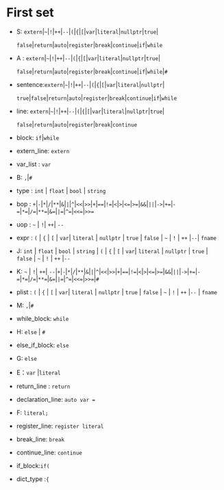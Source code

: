 # First set


- S: `extern`|`~`|`!`|`++`|`--`|`(`|`{`|`[`|`var`|`literal`|`nullptr`|`true`|

  `false`|`return`|`auto`|`register`|`break`|`continue`|`if`|`while`

- A : `extern`|`~`|`!`|`++`|`--`|`(`|`{`|`[`|`var`|`literal`|`nullptr`|`true`|

  `false`|`return`|`auto`|`register`|`break`|`continue`|`if`|`while`|`#`

- sentence:`extern`|`~`|`!`|`++`|`--`|`(`|`{`|`[`|`var`|`literal`|`nullptr`|

  `true`|`false`|`return`|`auto`|`register`|`break`|`continue`|`if`|`while`

- line: `extern`|`~`|`!`|`++`|`--`|`(`|`{`|`[`|`var`|`literal`|`nullptr`|`true`|

  `false`|`return`|`auto`|`register`|`break`|`continue`

- block: `if`|`while`

- extern_line: `extern`

- var_list : `var`

- B: `,`|`#`

- type : `int` | `float` | `bool` | `string`

- bop : `+`|`-`|`*`|`/`|`**`|`&`|`|`|`^`|`<<`|`>>`|`+`|`==`|`!=`|`<`|`>`|`<=`|`>=`|`&&`|`||`|`->`|`+=`|`-=`|`*=`|`/=`|`**=`|`&=`|`|=`|`^=`|`<<=`|`>>=`

- uop : `~` | `!`| `++`| `--`

- expr : `(` | `{` | `[` | `var`| `literal` | `nullptr` | `true` | `false` | `~` | `!` | `++` |`--`| `fname`

- J:  `int` | `float` | `bool` | `string` | `(` | `{` | `[` | `var`| `literal` | `nullptr` | `true` | `false` | `~` | `!` | `++` |`--`

- K: `~` | `!`| `++`| `--`|`+`|`-`|`*`|`/`|`**`|`&`|`|`|`^`|`<<`|`>>`|`+`|`==`|`!=`|`<`|`>`|`<=`|`>=`|`&&`|`||`|`->`|`+=`|`-=`|`*=`|`/=`|`**=`|`&=`|`|=`|`^=`|`<<=`|`>>=`|`#`

- plist : `(` | `{` | `[` | `var`| `literal` | `nullptr` | `true` | `false` | `~` | `!` | `++` |`--` | `fname`
- M: `,`|`#`

- while_block: `while`

- H: `else` | `#`

- else_if_block: `else` 

- G: `else` 

- E：`var` |`literal`

- return_line : `return`

- declaration_line: `auto var =`

- F: `literal;`

- register_line: `register literal`

- break_line: `break`

- continue_line: `continue`

- if_block:`if(`

- dict_type :`{`